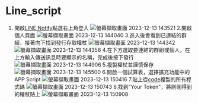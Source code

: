 # Line_script

1. 開啟[LINE Notify](https://notify-bot.line.me/zh_TW/)點選右上角登入
![螢幕擷取畫面 2023-12-13 143521](https://github.com/Filieka/Line_script/assets/144932126/53f9b5d6-0327-4f02-ab10-d1112fbc1ddf)
2.開啟個人頁面
![螢幕擷取畫面 2023-12-13 144040](https://github.com/Filieka/Line_script/assets/144932126/5c4470d8-838e-4ac9-bdc1-93287a68b24c)
3.進入後會看到已連結的群組，接著向下找到發行存取權杖
![螢幕擷取畫面 2023-12-13 144342](https://github.com/Filieka/Line_script/assets/144932126/3fe32edc-f61f-4593-9a46-34c41a4daf3e)
![螢幕擷取畫面 2023-12-13 144356](https://github.com/Filieka/Line_script/assets/144932126/3b50225e-d035-49ca-9fab-b1b10affc623)
4.在下方選取要連結的群組或個人，在上方輸入傳送訊息時要顯示的名稱，完成後按下發行
![螢幕擷取畫面 2023-12-13 144906](https://github.com/Filieka/Line_script/assets/144932126/14a106d5-9ef0-4da5-b870-2c4102053322)
5.複製權杖並謹慎保存
![螢幕擷取畫面 2023-12-13 145500](https://github.com/Filieka/Line_script/assets/144932126/df4b6b59-c91b-4b61-818e-2920f0f923b0)
6.開啟一個試算表，選擇擴充功能中的APP Script
![螢幕擷取畫面 2023-12-13 150416](https://github.com/Filieka/Line_script/assets/144932126/e3bcaea2-a181-4ccf-ad0a-dfb0af883991)
7.貼上從[code](https://github.com/Filieka/Line_script/blob/main/code)複製的所有程式碼
![螢幕擷取畫面 2023-12-13 150743](https://github.com/Filieka/Line_script/assets/144932126/1fe079d8-6ebf-4bfd-88fc-cfd5e379e2cc)
8.找到"Your Token"，將剛剛得到的權杖貼上
![螢幕擷取畫面 2023-12-13 150908](https://github.com/Filieka/Line_script/assets/144932126/b3cb9f30-7682-4ed2-92d8-1e9161655315)
